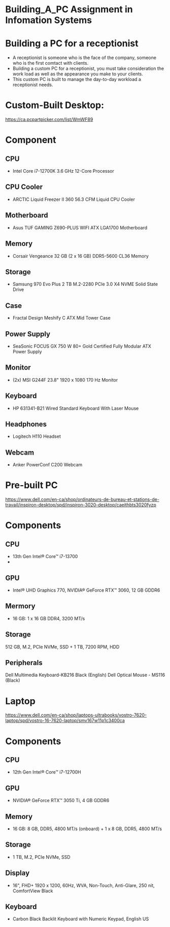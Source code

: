 # Building_A_PC Assignment in Infomation Systems

# Building a PC for a receptionist
- A receptionist is someone who is the face of the company, someone who is the first comtact with clients.
- Building a custom PC for a receptionist, you must take consideration the work load as well as the appearance you make to your clients.
- This custom PC is built to manage the day-to-day workload a receptionist needs.

# Custom-Built Desktop: 
https://ca.pcpartpicker.com/list/WmWF89

# Component
## CPU		
- Intel Core i7-12700K 3.6 GHz 12-Core Processor

## CPU Cooler		
- ARCTIC Liquid Freezer II 360 56.3 CFM Liquid CPU Cooler

## Motherboard		
- Asus TUF GAMING Z690-PLUS WIFI ATX LGA1700 Motherboard

## Memory		
- Corsair Vengeance 32 GB (2 x 16 GB) DDR5-5600 CL36 Memory

## Storage		
- Samsung 970 Evo Plus 2 TB M.2-2280 PCIe 3.0 X4 NVME Solid State Drive

## Case		
- Fractal Design Meshify C ATX Mid Tower Case

## Power Supply		
- SeaSonic FOCUS GX 750 W 80+ Gold Certified Fully Modular ATX Power Supply

## Monitor		
- (2x) MSI G244F 23.8" 1920 x 1080 170 Hz Monitor	

## Keyboard		
- HP 631341-B21 Wired Standard Keyboard With Laser Mouse

## Headphones		
- Logitech H110  Headset	

## Webcam		
- Anker PowerConf C200 Webcam

# Pre-built PC
https://www.dell.com/en-ca/shop/ordinateurs-de-bureau-et-stations-de-travail/inspiron-desktop/spd/inspiron-3020-desktop/caeithbts3020fyzp

# Components
##  CPU
- 13th Gen Intel® Core™ i7-13700
- 
## GPU
- Intel® UHD Graphics 770, NVIDIA® GeForce RTX™ 3060, 12 GB GDDR6

## Mermory
- 16 GB: 1 x 16 GB DDR4, 3200 MT/s

## Storage
512 GB, M.2, PCIe NVMe, SSD + 1 TB, 7200 RPM, HDD

## Peripherals
Dell Multimedia Keyboard-KB216 Black (English)
Dell Optical Mouse - MS116 (Black)

# Laptop
https://www.dell.com/en-ca/shop/laptops-ultrabooks/vostro-7620-laptop/spd/vostro-16-7620-laptop/smv167w11p1c3400ca

# Components
##  CPU
- 12th Gen Intel® Core™ i7-12700H

##  GPU
- NVIDIA® GeForce RTX™ 3050 Ti, 4 GB GDDR6

## Memory
- 16 GB: 8 GB, DDR5, 4800 MT/s (onboard) + 1 x 8 GB, DDR5, 4800 MT/s

##  Storage
- 1 TB, M.2, PCIe NVMe, SSD
  
##  Display
- 16", FHD+ 1920 x 1200, 60Hz, WVA, Non-Touch, Anti-Glare, 250 nit, ComfortView Black

##  Keyboard
- Carbon Black Backlit Keyboard with Numeric Keypad, English US
